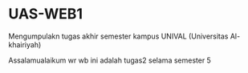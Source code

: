 # UAS-WEB1
Mengumpulakn tugas akhir semester kampus UNIVAL (Universitas Al-khairiyah)


Assalamualaikum wr wb
ini adalah tugas2 selama semester 5
